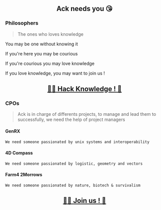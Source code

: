 <section align='center'> 
  <h1>Ack needs you 😘</h1>
</section>

### Philosophers
> The ones who loves knowledge

You may be one without knowing it

If you're here you may be courious

If you're courious you may love knowledge

If you love knowledge, you may want to join us !

<section align='center'> 
  <h2><a href="https://discord.gg/2tUCPMyf2M">🧑‍💻 Hack Knowledge ! 🚀</a></h2>
</section>

### CPOs

> Ack is in charge of differents projects, to manage and lead them to successfully, we need the help of project managers

#### GenRX

    We need someone passionated by unix systems and interoperability

#### 4D Compass

    We need someone passionated by logistic, geometry and vectors
  
#### Farm4 2Morrows

    We need someone passionated by nature, biotech & survivalism

<section align='center'> 
  <h2><a href="https://discord.gg/2tUCPMyf2M">🧑‍💻 Join us ! 🚀</a></h2>
</section>
